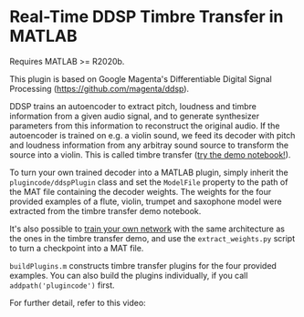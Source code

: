# Real-Time DDSP Timbre Transfer in MATLAB

Requires MATLAB >= R2020b.

This plugin is based on Google Magenta's Differentiable Digital Signal Processing (https://github.com/magenta/ddsp).

DDSP trains an autoencoder to extract pitch, loudness and timbre information from a given audio signal, and to generate synthesizer parameters from this information to reconstruct the original audio.
If the autoencoder is trained on e.g. a violin sound, we feed its decoder with pitch and loudness information from any arbitray sound source to transform the source into a violin. This is called timbre transfer ([try the demo notebook!](https://colab.research.google.com/github/magenta/ddsp/blob/master/ddsp/colab/demos/timbre_transfer.ipynb)).

To turn your own trained decoder into a MATLAB plugin, simply inherit the `plugincode/ddspPlugin` class and set the `ModelFile` property to the path of the MAT file containing the decoder weights. The weights for the four provided examples of a flute, violin, trumpet and saxophone model were extracted from the timbre transfer demo notebook.

It's also possible to [train your own network](https://colab.research.google.com/github/magenta/ddsp/blob/master/ddsp/colab/demos/train_autoencoder.ipynb) with the same architecture as the ones in the timbre transfer demo, and use the `extract_weights.py` script to turn a checkpoint into a MAT file.

`buildPlugins.m` constructs timbre transfer plugins for the four provided examples. You can also build the plugins individually, if you call `addpath('plugincode')` first.

For further detail, refer to this video:

